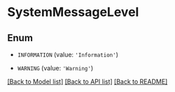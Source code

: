 # SystemMessageLevel


## Enum

* `INFORMATION` (value: `'Information'`)

* `WARNING` (value: `'Warning'`)

[[Back to Model list]](../README.md#documentation-for-models) [[Back to API list]](../README.md#documentation-for-api-endpoints) [[Back to README]](../README.md)


